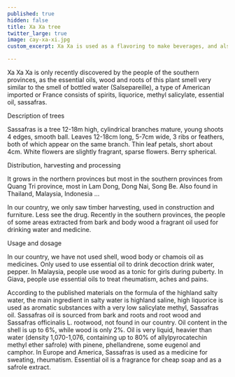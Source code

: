```yaml
---
published: true
hidden: false
title: Xa Xa tree
twitter_large: true
image: cay-xa-xi.jpg
custom_excerpt: Xa Xa is used as a flavoring to make beverages, and also has the effect of treating some diseases.

---
```


Xa Xa Xa is only recently discovered by the people of the southern provinces, as the essential oils, wood and roots of this plant smell very similar to the smell of bottled water (Salsepareille), a type of American imported or France consists of spirits, liquorice, methyl salicylate, essential oil, sassafras.

Description of trees

Sassafras is a tree 12-18m high, cylindrical branches mature, young shoots 4 edges, smooth ball. Leaves 12-18cm long, 5-7cm wide, 3 ribs or feathers, both of which appear on the same branch. Thin leaf petals, short about 4cm. White flowers are slightly fragrant, sparse flowers. Berry spherical.

Distribution, harvesting and processing

It grows in the northern provinces but most in the southern provinces from Quang Tri province, most in Lam Dong, Dong Nai, Song Be. Also found in Thailand, Malaysia, Indonesia ...

In our country, we only saw timber harvesting, used in construction and furniture. Less see the drug. Recently in the southern provinces, the people of some areas extracted from bark and body wood a fragrant oil used for drinking water and medicine.

Usage and dosage

In our country, we have not used shell, wood body or chamois oil as medicines. Only used to use essential oil to drink decoction drink water, pepper. In Malaysia, people use wood as a tonic for girls during puberty. In Giava, people use essential oils to treat rheumatism, aches and pains.

According to the published materials on the formula of the highland salty water, the main ingredient in salty water is highland saline, high liquorice is used as aromatic substances with a very low salicylate methyl, Sassafras oil. Sassafras oil is sourced from bark and roots and root wood and Sassafras officinalis L. rootwood, not found in our country. Oil content in the shell is up to 6%, while wood is only 2%. Oil is very liquid, heavier than water (density 1,070-1,076, containing up to 80% of allylpyrocatechin methyl ether safrole) with pinene, phellandrene, some eugenol and camphor. In Europe and America, Sassafras is used as a medicine for sweating, rheumatism. Essential oil is a fragrance for cheap soap and as a safrole extract.